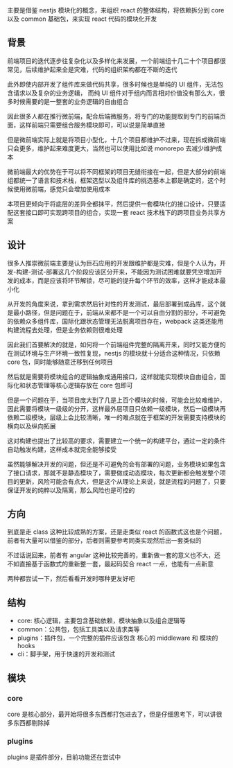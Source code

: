 主要是借鉴 nestjs 模块化的概念，来组织 react 的整体结构，将依赖拆分到 core 以及 common 基础包，来实现 react 代码的模块化开发

## 背景

前端项目的迭代逐步往复杂化以及多样化来发展，一个前端组十几二十个项目都很常见，后续维护起来全是灾难，代码的组织架构都在不断的迭代

此外即使内部开发了组件库来做代码共享，很多时候也是单纯的 UI 组件，无法包含请求以及复杂的业务逻辑， 而纯 UI 组件对于组内而言相对价值没有那么大，很多时候需要的是一整套的业务逻辑的自由组合

因此很多人都在推行微前端，配合后端微服务，将专门的功能提取到专门的前端页面，这样前端只需要组合服务模块即可，可以说是简单直接

但是微前端实际上就是将项目小型化，十几个项目都维护不过来，现在拆成微前端只会更多，维护起来难度更大，当然也可以使用比如说 monorepo 去减少维护成本

微前端最大的优势在于可以将不同框架的项目无缝衔接在一起，但是大部分的前端组都统一了语言和技术栈，框架选型以及组件库的挑选基本上都是确定的，这个时候使用微前端，感觉只会增加使用成本

本项目更倾向于将底层的差异全都抹平，然后提供一套模块化的接口设计，只要适配这套接口即可实现跨项目的组合，实现一套 react 技术栈下的跨项目业务共享方案

## 设计

很多人推崇微前端主要是认为巨石应用的开发跟维护都是灾难，但是个人认为，开发-构建-测试-部署这几个阶段应该区分开来，不能因为测试困难就要凭空增加开发的成本，而是应该将环节解锁，尽可能的提升每个环节的效率，这样才能成本最小化

从开发的角度来说，拿到需求然后针对性的开发测试，最后部署到成品库，这个就是最小路径，但是问题在于，前端从来都不是一个可以自由分割的部分，不可避免的依赖众多组件库，国际化跟状态管理无法脱离项目存在，webpack 这类还能用构建流程去处理，但是业务依赖则很难处理

因此我们首要解决的就是，如何将一个前端组件完整的隔离开来，同时又能方便的在测试环境与生产环境一致性复现，nestjs 的模块就十分适合这种情况，只依赖 core 包，同时能够随意迁移到任何项目

然后就是需要将模块组合的逻辑抽象成通用接口，这样就能实现模块自由组合，国际化和状态管理等核心逻辑存放在 core 包即可

但是一个问题在于，当项目庞大到了几是上百个模块的时候，可能会比较难维护，因此需要将模块一级级的分开，这样最外层项目只依赖一级模块，然后一级模块再依赖二级模块，层级上会比较清晰，唯一的难点就在于框架的开发需要支持模块的横向以及纵向拓展

这对构建也提出了比较高的要求，需要建立一个统一的构建平台，通过一定的条件自动触发构建，这样成本就完全能够接受

虽然能够解决开发的问题，但还是不可避免的会有部署的问题，业务模块如果包含了接口请求，那就不是静态模块了，需要做成动态模块，每次更新都会触发整个项目的更新，风险可能会有点大，但是这个从理论上来说，就是流程的问题了，只要保证开发的纯粹以及隔离，那么风险也是可控的

## 方向

到底是走 class 这种比较成熟的方案，还是走类似 react 的函数式这也是个问题，前者有大量可以借鉴的部分，后者则需要参考同类实现然后出一套类似的

不过话说回来，前者有 angular 这种比较完善的，重新做一套的意义也不大，还不如直接基于函数式的重新整一套，最起码契合 react 一点，也能有一点新意

两种都尝试一下，然后看看开发时哪种更友好吧

## 结构

- core: 核心逻辑，主要包含基础依赖，模块抽象以及组合逻辑等
- common：公共包，包括工具类以及请求类等
- plugins：插件包，一个完整的插件应该包含 核心的 middleware 和 模块的 hooks
- cli：脚手架，用于快速的开发和测试

## 模块

### core

core 是核心部分，最开始将很多东西都打包进去了，但是仔细思考下，可以讲很多东西都剔除掉

### plugins

plugins 是插件部分，目前功能还在尝试中
